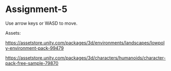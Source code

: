 # Assignment-5

Use arrow keys or WASD to move.

Assets:

https://assetstore.unity.com/packages/3d/environments/landscapes/lowpoly-environment-pack-99479

https://assetstore.unity.com/packages/3d/characters/humanoids/character-pack-free-sample-79870
